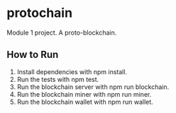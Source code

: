 # protochain
Module 1 project.
A proto-blockchain.

## How to Run
1. Install dependencies with npm install.
2. Run the tests with npm test.
3. Run the blockchain server with npm run blockchain.
4. Run the blockchain miner with npm run miner.
5. Run the blockchain wallet with npm run wallet.